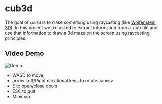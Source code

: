 # cub3d

The goal of ``cub3d`` is to make *something* using raycasting (like [Wolfenstein 3D](https://en.wikipedia.org/wiki/Wolfenstein_3D)).
In this project we are asked to extract information from a .cub file and use that information to draw a 3d maze on the screen using raycasting principles.


## Video Demo

![Demo](https://github.com/Naji-k/cub3d/assets/cub3d-gif.gif)

* WASD to move, 
* arrow Left/Right directional keys to rotate camera
* E to open/close doors
* ESC to quit
* Minimap
